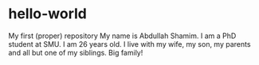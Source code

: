 # hello-world
My first (proper) repository
My name is Abdullah Shamim. I am a PhD student at SMU. I am 26 years old. I live with my wife, my son, my parents and all but one of my siblings. Big family!
